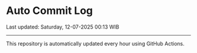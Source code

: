 # Auto Commit Log

Last updated: Saturday, 12-07-2025 00:13 WIB

---

This repository is automatically updated every hour using GitHub Actions.
